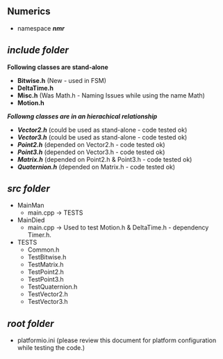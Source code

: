 ## Numerics

- namespace ***nmr***

## ***include folder***

**Following classes are stand-alone**
- **Bitwise.h**       (New - used in FSM)
- **DeltaTime.h**
- **Misc.h**           (Was Math.h - Naming Issues while using the name Math)
- **Motion.h** 

***Followng classes are in an hierachical relationship***
+ ***Vector2.h***      (could be used as stand-alone - code tested ok)
+ ***Vector3.h***      (could be used as stand-alone - code tested ok)
+ ***Point2.h***       (depended on Vector2.h - code tested ok)
+ ***Point3.h***       (depended on Vector3.h - code tested ok)
+ ***Matrix.h***       (depended on Point2.h & Point3.h - code tested ok) 
+ ***Quaternion.h***   (depended on Matrix.h - code tested ok)

## ***src folder***

- MainMan
    - main.cpp -> TESTS
- MainDied
    - main.cpp -> Used to test Motion.h & DeltaTime.h - dependency Timer.h.
- TESTS 
    - Common.h
    - TestBitwise.h
    - TestMatrix.h
    - TestPoint2.h
    - TestPoint3.h
    - TestQuaternion.h
    - TestVector2.h
    - TestVector3.h

## ***root folder***

- platformio.ini        (please review this document for platform configuration while testing the code.)

